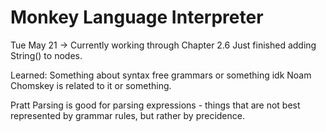 # Monkey Language Interpreter

Tue May 21 -> Currently working through Chapter 2.6
Just finished adding String() to nodes.

Learned: Something about syntax free grammars or something idk Noam Chomskey is related to it or something.

Pratt Parsing is good for parsing expressions - things that are not best represented by grammar rules,
but rather by precidence.
